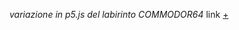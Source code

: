 _variazione in p5.js del labirinto COMMODOR64_
link [+](https://editor.p5js.org/peterbaru/sketches/OEB1I5O1)
